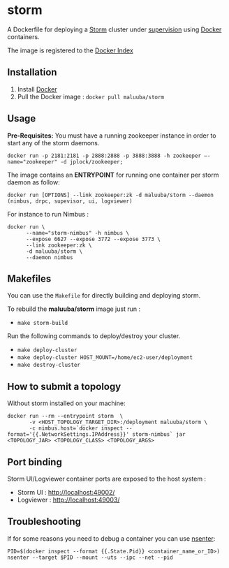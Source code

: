 storm
=============
A Dockerfile for deploying a [Storm](http://storm.incubator.apache.org/) cluster under [supervision](http://supervisord.org/) using [Docker](https://www.docker.io/)
 containers. 

The image is registered to the [Docker Index](https://index.docker.io/u/maluuba/storm/)

Installation
------------
1. Install [Docker](https://www.docker.io/)
2. Pull the Docker image : ```docker pull maluuba/storm```

Usage
-----
**Pre-Requisites:** You must have a running zookeeper instance in order to start any of the storm daemons. 
```
docker run -p 2181:2181 -p 2888:2888 -p 3888:3888 -h zookeeper –-name="zookeeper" -d jplock/zookeeper;
```

The image contains an **ENTRYPOINT** for running one container per storm daemon as follow:
  
```docker run [OPTIONS] --link zookeeper:zk -d maluuba/storm --daemon (nimbus, drpc, supevisor, ui, logviewer)```  

For instance to run Nimbus :

```
docker run \  
      --name="storm-nimbus" -h nimbus \  
      --expose 6627 --expose 3772 --expose 3773 \  
      --link zookeeper:zk \  
      -d maluuba/storm \  
      --daemon nimbus
```
Makefiles
---------
You can use the `Makefile` for directly building and deploying storm.

To rebuild the **maluuba/storm** image just run :

  - ```make storm-build```

Run the following commands to deploy/destroy your cluster.

  - ```make deploy-cluster```
  - ```make deploy-cluster HOST_MOUNT=/home/ec2-user/deployment```
  - ```make destroy-cluster```


How to submit a topology 
------------------------
Without storm installed on your machine:

```
docker run --rm --entrypoint storm  \  
       -v <HOST_TOPOLOGY_TARGET_DIR>:/deployment maluuba/storm \   
       -c nimbus.host=`docker inspect --format='{{.NetworkSettings.IPAddress}}' storm-nimbus` jar <TOPOLOGY_JAR> <TOPOLOGY_CLASS> <TOPOLOGY_ARGS>
```

Port binding 
-------------

Storm UI/Logviewer container ports are exposed to the host system : 

  - Storm UI : [http://localhost:49002/](http://localhost:49002/)
  - Logviewer : [http://localhost:49003/](http://localhost:49003/)


Troubleshooting
---------------
If for some reasons you need to debug a container you can use [nsenter](https://github.com/jpetazzo/nsenter): 

```
PID=$(docker inspect --format {{.State.Pid}} <container_name_or_ID>)
nsenter --target $PID --mount --uts --ipc --net --pid
```
